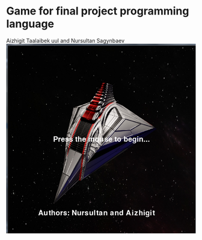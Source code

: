 # Game for final project programming language
 Aizhigit Taalaibek uul and Nursultan Sagynbaev
 ![](images/1.png)
